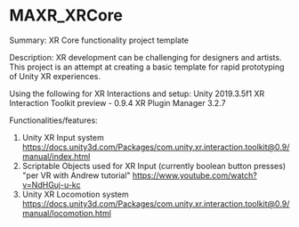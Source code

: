 # MAXR_XRCore
Summary: XR Core functionality project template

Description: XR development can be challenging for designers and artists. This project is an attempt at creating a basic template for rapid prototyping of Unity XR experiences. 

Using the following for XR Interactions and setup:
Unity 2019.3.5f1
XR Interaction Toolkit preview - 0.9.4
XR Plugin Manager 3.2.7

Functionalities/features:
1. Unity XR Input system https://docs.unity3d.com/Packages/com.unity.xr.interaction.toolkit@0.9/manual/index.html
2. Scriptable Objects used for XR Input (currently boolean button presses) "per VR with Andrew tutorial" https://www.youtube.com/watch?v=NdHGuj-u-kc
3. Unity XR Locomotion system https://docs.unity3d.com/Packages/com.unity.xr.interaction.toolkit@0.9/manual/locomotion.html
